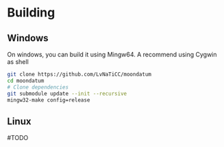 # Building

## Windows

On windows, you can build it using Mingw64. A recommend using Cygwin as shell

```bash
git clone https://github.com/LvNaTiCC/moondatum
cd moondatum
# Clone dependencies
git submodule update --init --recursive
mingw32-make config=release
```

## Linux

#TODO
